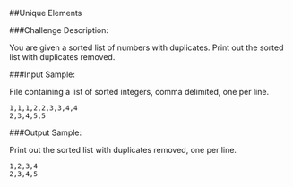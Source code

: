 ##Unique Elements

###Challenge Description:

You are given a sorted list of numbers with duplicates. Print out the sorted list with duplicates removed.

###Input Sample:

File containing a list of sorted integers, comma delimited, one per line.
```
1,1,1,2,2,3,3,4,4
2,3,4,5,5
```

###Output Sample:

Print out the sorted list with duplicates removed, one per line.
```
1,2,3,4
2,3,4,5
```
